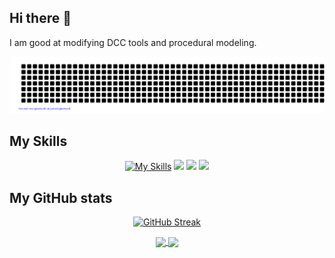 ## Hi there 👋
I am good at modifying DCC tools and procedural modeling.

<div align="center">
  
  ![gitartwork](gitartwork.svg)

</div>



## My Skills
<div align="center">
  
  [![My Skills](https://skillicons.dev/icons?i=py,qt,gcp,ps,ae,unity,unreal,discord)](https://skillicons.dev) 
  <img src="https://github.com/user-attachments/assets/27cd8c27-81de-4fa8-9d6d-ae5a7c2196c7" width="48">
  <img src="https://github.com/user-attachments/assets/4bc9a96d-e69c-4d6a-a9f2-478d814f6f73" width="48">
  <img src="https://github.com/user-attachments/assets/7323162d-a8d0-46d6-aeb5-2da2580d1d17" width="48">


</div>

## My GitHub stats
<div align="center">
  
  [![GitHub Streak](https://streak-stats.demolab.com/?user=lichtvoneinzbern&theme=tokyonight)](https://git.io/streak-stats)
  
  <a href="https://github.com/anuraghazra/github-readme-stats">
    <img height=150 align="center" src="https://github-readme-stats.vercel.app/api?username=lichtvoneinzbern&count_private=true&show_icons=true&theme=tokyonight&hide_rank=True&hide=contribs"/>
  </a>
  
  <a href="https://github.com/anuraghazra/convoychat">
    <img height=150 align="center" src="https://github-readme-stats.vercel.app/api/top-langs/?username=lichtvoneinzbern&hide=html,css,php,ruby,hcl,javascript&layout=compact&theme=tokyonight"/>
  </a>

</div>
